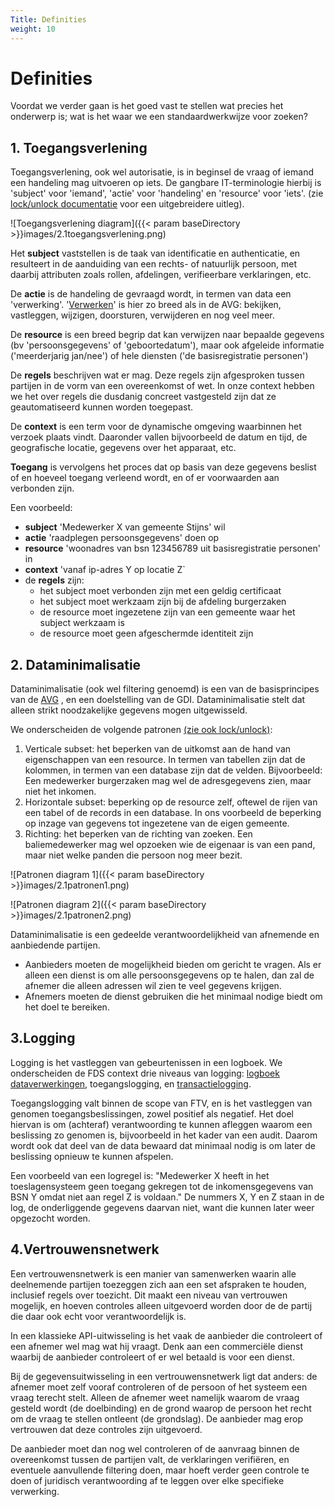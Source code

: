 ```yaml
---
Title: Definities
weight: 10
---
```


# Definities

Voordat we verder gaan is het goed vast te stellen wat precies het onderwerp is;
wat is het waar we een standaardwerkwijze voor zoeken?

## 1. <a name="Toegangsverlening"></a>Toegangsverlening

Toegangsverlening, ook wel autorisatie, is in beginsel de vraag of iemand een handeling mag uitvoeren op iets.
De gangbare IT-terminologie hierbij is 'subject' voor 'iemand', 'actie' voor 'handeling' en 'resource' voor 'iets'.
(zie [lock/unlock documentatie](https://kadaster-labs.github.io/lock-unlock-docs/afscherming/autorisatie/) voor een uitgebreidere uitleg).

![Toegangsverlening diagram]({{< param baseDirectory >}}images/2.1toegangsverlening.png)

Het **subject** vaststellen is de taak van identificatie en authenticatie, en resulteert in de aanduiding van een rechts- of natuurlijk persoon, met daarbij
attributen zoals rollen, afdelingen, verifieerbare verklaringen, etc.

De **actie** is de handeling de gevraagd wordt, in termen van data een 'verwerking'. '[Verwerken](https://www.autoriteitpersoonsgegevens.nl/themas/basis-avg/privacy-en-persoonsgegevens/verwerken-van-persoonsgegevens)' is hier zo breed als in de AVG: bekijken, vastleggen,
wijzigen, doorsturen, verwijderen en nog veel meer.

De **resource** is een breed begrip dat kan verwijzen naar bepaalde gegevens (bv 'persoonsgegevens' of 'geboortedatum'), maar ook afgeleide informatie
('meerderjarig jan/nee') of hele diensten ('de basisregistratie personen')

De **regels** beschrijven wat er mag. Deze regels zijn afgesproken tussen partijen in de vorm van een overeenkomst of wet.
In onze context hebben we het over regels die dusdanig concreet vastgesteld zijn dat ze geautomatiseerd kunnen worden toegepast.

De **context** is een term voor de dynamische omgeving waarbinnen het verzoek plaats vindt. Daaronder vallen bijvoorbeeld de datum en tijd,
de geografische locatie, gegevens over het apparaat, etc.

**Toegang** is vervolgens het proces dat op basis van deze gegevens beslist of en hoeveel toegang verleend wordt,
en of er voorwaarden aan verbonden zijn.

Een voorbeeld:

- **subject** 'Medewerker X van gemeente Stijns' wil
- **actie** 'raadplegen persoonsgegevens' doen op
- **resource** 'woonadres van bsn 123456789 uit basisregistratie personen' in
- **context** 'vanaf ip-adres Y op locatie Z`
- de **regels** zijn:
    - het subject moet verbonden zijn met een geldig certificaat
    - het subject moet werkzaam zijn bij de afdeling burgerzaken
    - de resource moet ingezetene zijn van een gemeente waar het subject werkzaam is
    - de resource moet geen afgeschermde identiteit zijn

## 2. Dataminimalisatie

Dataminimalisatie (ook wel filtering genoemd) is een van de basisprincipes van de [AVG](https://www.autoriteitpersoonsgegevens.nl/themas/basis-avg/avg-algemeen/de-avg-in-het-kort#:~:text=Dataminimalisatie) , en een doelstelling van de GDI.
Dataminimalisatie stelt dat alleen strikt noodzakelijke gegevens mogen uitgewisseld.

We onderscheiden de volgende patronen [(zie ook lock/unlock)](https://kadaster-labs.github.io/lock-unlock-docs/afscherming/afschermingspatronen/):

1. Verticale subset: het beperken van de uitkomst aan de hand van eigenschappen van een resource.
   In termen van tabellen zijn dat de kolommen, in termen van een database zijn dat de velden.
   Bijvoorbeeld: Een medewerker burgerzaken mag wel de adresgegevens zien, maar niet het inkomen.
2. Horizontale subset: beperking op de resource zelf, oftewel de rijen van een tabel of de records in een database.
   In ons voorbeeld de beperking op inzage van gegevens tot ingezetene van de eigen gemeente.
3. Richting: het beperken van de richting van zoeken. Een baliemedewerker mag wel opzoeken wie de eigenaar is van een pand,
   maar niet welke panden die persoon nog meer bezit.

![Patronen diagram 1]({{< param baseDirectory >}}images/2.1patronen1.png)

![Patronen diagram 2]({{< param baseDirectory >}}images/2.1patronen2.png)

Dataminimalisatie is een gedeelde verantwoordelijkheid van afnemende en aanbiedende partijen.

- Aanbieders moeten de mogelijkheid bieden om gericht te vragen. Als er alleen een dienst is om alle persoonsgegevens op
  te halen, dan zal de afnemer die alleen adressen wil zien te veel gegevens krijgen.
- Afnemers moeten de dienst gebruiken die het minimaal nodige biedt om het doel te bereiken.

## 3.Logging

Logging is het vastleggen van gebeurtenissen in een logboek. We onderscheiden de FDS context drie niveaus van logging: 
[logboek dataverwerkingen](https://federatief.datastelsel.nl/kennisbank/logboek-dataverwerkingen/), toegangslogging, en [transactielogging](https://gitdocumentatie.logius.nl/publicatie/fsc/logging/).

Toegangslogging valt binnen de scope van FTV, en is het vastleggen van genomen toegangsbeslissingen, zowel positief als negatief. 
Het doel hiervan is om (achteraf) verantwoording te kunnen afleggen waarom een beslissing zo genomen is, bijvoorbeeld in het kader van een audit.
Daarom wordt ook dat deel van de data bewaard dat minimaal nodig is om later de beslissing opnieuw te kunnen afspelen.

Een voorbeeld van een logregel is: "Medewerker X heeft in het toeslagensysteem geen toegang gekregen tot de inkomensgegevens van BSN Y omdat niet aan regel Z is voldaan."
De nummers X, Y en Z staan in de log, de onderliggende gegevens daarvan niet, want die kunnen later weer opgezocht worden.

## 4.Vertrouwensnetwerk

Een vertrouwensnetwerk is een manier van samenwerken waarin alle deelnemende partijen toezeggen zich aan een set afspraken te houden, inclusief 
regels over toezicht. Dit maakt een niveau van vertrouwen mogelijk, en hoeven controles alleen uitgevoerd worden door de de partij die daar
ook echt voor verantwoordelijk is.

In een klassieke API-uitwisseling is het vaak de aanbieder die controleert of een afnemer wel mag wat hij vraagt.
Denk aan een commerciële dienst waarbij de aanbieder controleert of er wel betaald is voor een dienst.

Bij de gegevensuitwisseling in een vertrouwensnetwerk ligt dat anders: de afnemer moet zelf vooraf controleren of de persoon of het systeem
een vraag terecht stelt. Alleen de afnemer weet namelijk waarom de vraag gesteld wordt (de doelbinding) en de grond waarop de persoon het recht
om de vraag te stellen ontleent (de grondslag). De aanbieder mag erop vertrouwen dat deze controles zijn uitgevoerd.

De aanbieder moet dan nog wel controleren of de aanvraag binnen de overeenkomst tussen de partijen valt, de verklaringen verifiëren, en eventuele aanvullende filtering doen,
maar hoeft verder geen controle te doen of juridisch verantwoording af te leggen over elke specifieke verwerking.